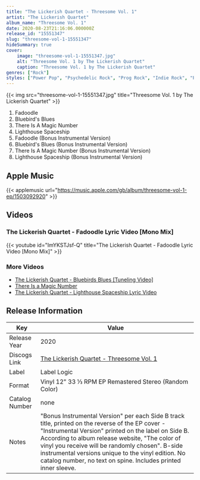 ```yaml
---
title: "The Lickerish Quartet - Threesome Vol. 1"
artist: "The Lickerish Quartet"
album_name: "Threesome Vol. 1"
date: 2020-08-23T21:16:06.000000Z
release_id: "15551347"
slug: "threesome-vol-1-15551347"
hideSummary: true
cover:
    image: "threesome-vol-1-15551347.jpg"
    alt: "Threesome Vol. 1 by The Lickerish Quartet"
    caption: "Threesome Vol. 1 by The Lickerish Quartet"
genres: ["Rock"]
styles: ["Power Pop", "Psychedelic Rock", "Prog Rock", "Indie Rock", "Pop Rock"]
---
```


{{< img src="threesome-vol-1-15551347.jpg" title="Threesome Vol. 1 by The Lickerish Quartet" >}}

<!-- section break -->

1. Fadoodle
2. Bluebird's Blues
3. There Is A Magic Number
4. Lighthouse Spaceship
5. Fadoodle (Bonus Instrumental Version)
6. Bluebird's Blues (Bonus Instrumental Version)
7. There Is A Magic Number (Bonus Instrumental Version)
8. Lighthouse Spaceship (Bonus Instrumental Version)

<!-- section break -->




## Apple Music
{{< applemusic url="https://music.apple.com/gb/album/threesome-vol-1-ep/1503092920" >}}





## Videos
### The Lickerish Quartet - Fadoodle Lyric Video [Mono Mix]
{{< youtube id="ImYKSTJsf-Q" title="The Lickerish Quartet - Fadoodle Lyric Video [Mono Mix]" >}}<br>

### More Videos

- [The Lickerish Quartet - Bluebirds Blues [Tuneling Video]](https://www.youtube.com/watch?v=301_ImeJu5A)
- [There Is a Magic Number](https://www.youtube.com/watch?v=idfAFwmsmDg)
- [The Lickerish Quartet - Lighthouse Spaceship Lyric Video](https://www.youtube.com/watch?v=aZM8CQxnOPQ)


## Release Information
|  Key           | Value                                                |
| ---------------| ---------------------------------------------------- |
| Release Year   | 2020                                   |
| Discogs Link   | [The Lickerish Quartet - Threesome Vol. 1](https://www.discogs.com/release/15551347-The-Lickerish-Quartet-Threesome-Vol-1) |
| Label          | Label Logic |
| Format         | Vinyl 12" 33 ⅓ RPM EP Remastered Stereo (Random Color) |
| Catalog Number | none |
| Notes | "Bonus Instrumental Version" per each Side B track title, printed on the reverse of the EP cover - "Instrumental Version" printed on the label on Side B.  According to album release website, "The color of vinyl you receive will be randomly chosen".  B-side instrumental versions unique to the vinyl edition. No catalog number, no text on spine. Includes printed inner sleeve. |
